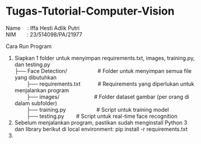 # Tugas-Tutorial-Computer-Vision

Name &emsp;: Iffa Hesti Adlik Putri <br>
NIM &emsp;&ensp;&nbsp;: 23/514098/PA/21977 <br>

Cara Run Program <br>
1. Siapkan 1 folder untuk menyimpan requirements.txt, images, training.py, dan testing.py <br>
   ├── Face Detection/ &emsp;&emsp;&emsp;&emsp;&emsp;&ensp;# Folder untuk menyimpan semua file yang dibutuhkan <br>
   &nbsp;&nbsp;&nbsp;&nbsp;&nbsp;&nbsp;&nbsp;&nbsp;├── requirements.txt &emsp;&emsp;&emsp;# Requirements yang diperlukan untuk menjalankan program <br>
   &nbsp;&nbsp;&nbsp;&nbsp;&nbsp;&nbsp;&nbsp;&nbsp;├── images/ &emsp;&emsp;&emsp;&emsp;&emsp;&ensp;&ensp; # Folder dataset gambar (per orang di dalam subfolder) <br>
   &nbsp;&nbsp;&nbsp;&nbsp;&nbsp;&nbsp;&nbsp;&nbsp;├── training.py &emsp;&emsp;&emsp;&emsp;&emsp;&ensp;# Script untuk training model <br>
   &nbsp;&nbsp;&nbsp;&nbsp;&nbsp;&nbsp;&nbsp;&nbsp;├── testing.py &emsp;&emsp;# Script untuk real-time face recognition <br>
3. Sebelum menjalankan program, pastikan sudah menginstall Python 3 dan library berikut di local environment: pip install -r requirements.txt <br> 
4. 
